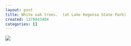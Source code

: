 ```yaml
---
layout: post
title: White oak trees.  (at Lake Kegonsa State Park)
created: 1378043484
categories: []
---
```

<img src="http://31.media.tumblr.com/1f26ac78367981136547a467be5140f1/tumblr_msg95ogc2T1rsr8w3o1_500.jpg"/><br/><br/>
